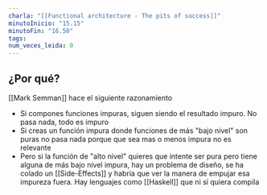 ```yaml
---
charla: "[[Functional architecture - The pits of success]]"
minutoInicio: "15.15"
minutoFin: "16.50"
tags: 
num_veces_leida: 0
---
```

## ¿Por qué?

[[Mark Semman]] hace el siguiente razonamiento

* Si compones funciones impuras, siguen siendo el resultado impuro. No pasa nada, todo es impuro
* Si creas un función impura donde funciones de más "bajo nivel" son puras no pasa nada porque que sea mas o menos impura no es relevante
* Pero si la función de "alto nivel" quieres que intente ser pura pero tiene alguna de más bajo nivel impura, hay un problema de diseño, se ha colado un [[Side-Effects]] y habría que ver la manera de empujar esa impureza fuera. Hay lenguajes como [[Haskell]] que ni si quiera compila